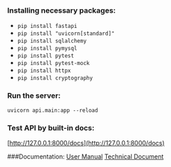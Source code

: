 ### Installing necessary packages:  
* `pip install fastapi`
* `pip install "uvicorn[standard]"`  
* `pip install sqlalchemy`  
* `pip install pymysql`
* `pip install pytest`
* `pip install pytest-mock`
* `pip install httpx`
* `pip install cryptography`
### Run the server:
`uvicorn api.main:app --reload`
### Test API by built-in docs:
[http://127.0.0.1:8000/docs](http://127.0.0.1:8000/docs)

###Documentation:
[User Manual](https://docs.google.com/document/d/19tVlgTqpjWySFz3oPv1NWs_SvuTakV38dkl1oHyjdtw/edit?usp=sharing)
[Technical Document](https://docs.google.com/document/d/1VgQm_4r2DuxO_QPe_VPkq_TJBIjgpqf04HU5tF7sj1I/edit?tab=t.0#heading=h.x1exy5v7nf03)
